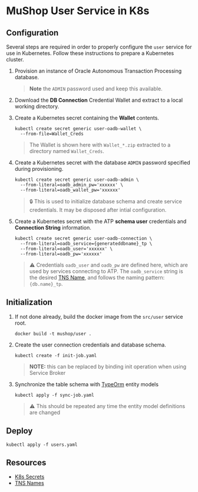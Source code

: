 # MuShop User Service in K8s

## Configuration

Several steps are required in order to properly configure the `user` service for use in Kubernetes. Follow these instructions to prepare a Kubernetes cluster.

1. Provision an instance of Oracle Autonomous Transaction Processing database.
    > **Note** the `ADMIN` password used and keep this available.

1. Download the **DB Connection** Credential Wallet and extract to a local working directory.
1. Create a Kubernetes secret containing the **Wallet** contents.

    ```text
    kubectl create secret generic user-oadb-wallet \
      --from-file=Wallet_Creds
    ```

    > The Wallet is shown here with `Wallet_*.zip` extracted to a directory named `Wallet_Creds`.

1. Create a Kubernetes secret with the database `ADMIN` password specified during provisioning.

    ```text
    kubectl create secret generic user-oadb-admin \
      --from-literal=oadb_admin_pw='xxxxxx' \
      --from-literal=oadb_wallet_pw='xxxxxx'
    ```

    > 🔒 This is used to initialize database schema and create service credentials. It may be disposed after intial configuration.

1. Create a Kubernetes secret with the ATP **schema user** credentials and **Connection String** information.

    ```text
    kubectl create secret generic user-oadb-connection \
      --from-literal=oadb_service={generateddbname}_tp \
      --from-literal=oadb_user='xxxxxx' \
      --from-literal=oadb_pw='xxxxxx'
    ```

    > ⚠️ Credentials `oadb_user` and `oadb_pw` are defined here, which are used by services connecting to ATP. The `oadb_service` string is the desired [TNS Name][tns], and follows the naming pattern: `{db.name}_tp`.

## Initialization

1. If not done already, build the docker image from the `src/user` service root.

    ```text
    docker build -t mushop/user .
    ```

1. Create the user connection credentials and database schema.

    ```text
    kubectl create -f init-job.yaml
    ```

    > **NOTE:** this can be replaced by binding init operation when using Service Broker

1. Synchronize the table schema with [TypeOrm](https://typeorm.io) entity models

    ```text
    kubectl apply -f sync-job.yaml
    ```

    > ⚠️ This should be repeated any time the entity model definitions are changed

## Deploy

```text
kubectl apply -f users.yaml
```

## Resources

- [K8s Secrets][secrets]
- [TNS Names][tns]

[tns]: https://docs.cloud.oracle.com/iaas/Content/Database/Tasks/adbconnecting.htm#about
[secrets]: https://kubernetes.io/docs/concepts/configuration/secret/